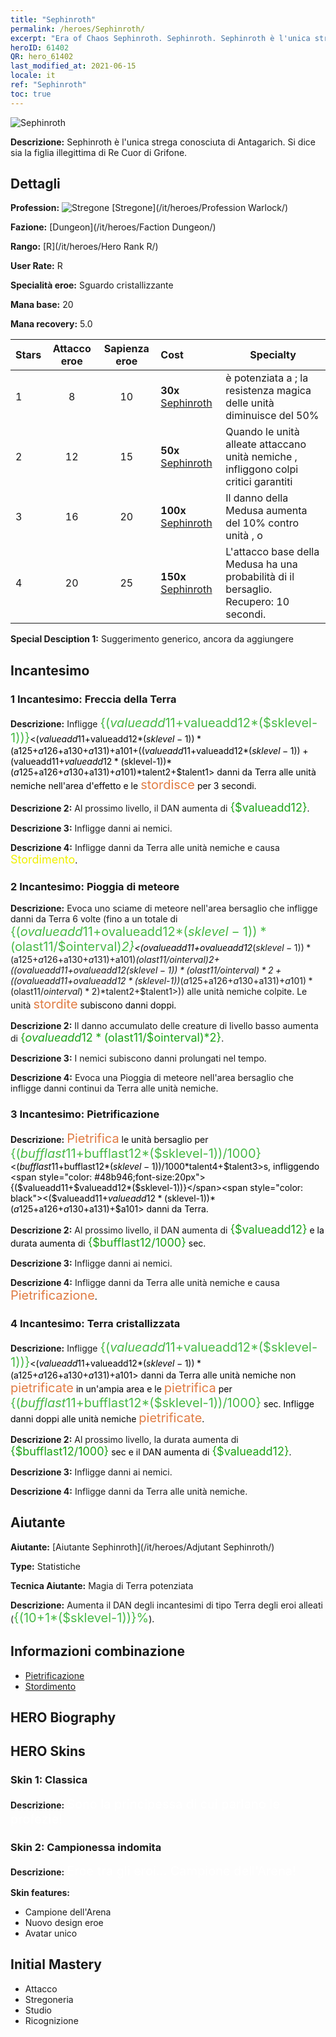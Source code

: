 ```yaml
---
title: "Sephinroth"
permalink: /heroes/Sephinroth/
excerpt: "Era of Chaos Sephinroth. Sephinroth. Sephinroth è l'unica strega conosciuta di Antagarich. Si dice sia la figlia illegittima di Re Cuor di Grifone."
heroID: 61402
QR: hero_61402
last_modified_at: 2021-06-15
locale: it
ref: "Sephinroth"
toc: true
---
```

  ![Sephinroth](/images/h/h_Sephinroth.jpg)

 **Descrizione:** Sephinroth è l'unica strega conosciuta di Antagarich. Si dice sia la figlia illegittima di Re Cuor di Grifone.
## Dettagli
 **Profession:** ![Stregone](/images/h/h_prof_11.png)  [Stregone](/it/heroes/Profession Warlock/)

 **Fazione:** [Dungeon](/it/heroes/Faction Dungeon/)

 **Rango:** [R](/it/heroes/Hero Rank R/)

 **User Rate:** R

 **Specialità eroe:** Sguardo cristallizzante

 **Mana base:** 20

 **Mana recovery:** 5.0


  | Stars | Attacco eroe | Sapienza eroe | Cost |     Specialty     |
  |---------|:---------------:|:---------------:|:--|--------------------|
  |    1    | 8 | 10 | **30x** [Sephinroth](/ItemsIT/her_392/) | <Pietrificazione> è potenziata a <Cristallizzazione>; la resistenza magica delle unità <pietrificate> diminuisce del 50% |
  |    2    | 12 | 15 | **50x** [Sephinroth](/ItemsIT/her_392/) | Quando le unità alleate attaccano unità nemiche <cristallizzate>, infliggono colpi critici garantiti |
  |    3    | 16 | 20 | **100x** [Sephinroth](/ItemsIT/her_392/) | Il danno della Medusa aumenta del 10% contro unità <pietrificate>, <cristallizzate> o <stordite> |
  |    4    | 20 | 25 | **150x** [Sephinroth](/ItemsIT/her_392/) | L'attacco base della Medusa ha una probabilità di <pietrificare> il bersaglio. Recupero: 10 secondi. |

 **Special Desciption 1:** Suggerimento generico, ancora da aggiungere

## Incantesimo
### 1 Incantesimo: Freccia della Terra
 **Descrizione:** Infligge <span style="color: #48b946;font-size:20px">{($valueadd11+$valueadd12*($sklevel-1))}</span><span style="color: black"><($valueadd11+$valueadd12*($sklevel-1))*($a125+$a126+$a130+$a131)+$a101+(($valueadd11+$valueadd12*($sklevel-1))+($valueadd11+$valueadd12*($sklevel-1))*($a125+$a126+$a130+$a131)+$a101)*$talent2+$talent1> danni da Terra alle unità nemiche nell'area d'effetto e le <span style="color: #e07c44;font-size:20px">stordisce</span><span style="color: black"> per 3 secondi.

 **Descrizione 2:** Al prossimo livello, il DAN aumenta di <span style="color: #1ca216;font-size:18px">{$valueadd12}</span><span style="color: black">.

 **Descrizione 3:** Infligge danni ai nemici.

 **Descrizione 4:** Infligge danni da Terra alle unità nemiche e causa <span style="color: #f0f000;font-size:18px">Stordimento</span><span style="color: black">.

### 2 Incantesimo: Pioggia di meteore
 **Descrizione:** Evoca uno sciame di meteore nell'area bersaglio che infligge danni da Terra 6 volte (fino a un totale di <span style="color: #48b946;font-size:20px">{($ovalueadd11+$ovalueadd12*($sklevel-1))*($olast11/$ointerval)*2}</span><span style="color: black"><($ovalueadd11+$ovalueadd12*($sklevel-1))*($a125+$a126+$a130+$a131)+$a101)*($olast11/$ointerval)*2+(($ovalueadd11+$ovalueadd12*($sklevel-1))*($olast11/$ointerval)*2+(($ovalueadd11+$ovalueadd12*($sklevel-1))*($a125+$a126+$a130+$a131)+$a101)*($olast11/$ointerval)*2)*$talent2+$talent1>)) alle unità nemiche colpite. Le unità <span style="color: #e07c44;font-size:20px">stordite</span><span style="color: black"> subiscono danni doppi.

 **Descrizione 2:** Il danno accumulato delle creature di livello basso aumenta di <span style="color: #1ca216;font-size:18px">{$ovalueadd12*($olast11/$ointerval)*2}</span><span style="color: black">.

 **Descrizione 3:** I nemici subiscono danni prolungati nel tempo.

 **Descrizione 4:** Evoca una Pioggia di meteore nell'area bersaglio che infligge danni continui da Terra alle unità nemiche.

### 3 Incantesimo: Pietrificazione
 **Descrizione:** <span style="color: #e07c44;font-size:20px">Pietrifica</span><span style="color: black"> le unità bersaglio per <span style="color: #48b946;font-size:20px">{($bufflast11+$bufflast12*($sklevel-1))/1000}</span><span style="color: black"><($bufflast11+$bufflast12*($sklevel-1))/1000*$talent4+$talent3>s, infliggendo <span style="color: #48b946;font-size:20px">{($valueadd11+$valueadd12*($sklevel-1))}</span><span style="color: black"><($valueadd11+$valueadd12*($sklevel-1))*($a125+$a126+$a130+$a131)+$a101> danni da Terra.

 **Descrizione 2:** Al prossimo livello, il DAN aumenta di <span style="color: #1ca216;font-size:18px">{$valueadd12}</span><span style="color: black"> e la durata aumenta di <span style="color: #1ca216;font-size:18px">{$bufflast12/1000}</span><span style="color: black"> sec.

 **Descrizione 3:** Infligge danni ai nemici.

 **Descrizione 4:** Infligge danni da Terra alle unità nemiche e causa <span style="color: #e07c44;font-size:20px">Pietrificazione</span><span style="color: black">.

### 4 Incantesimo: Terra cristallizzata
 **Descrizione:** Infligge <span style="color: #48b946;font-size:20px">{($valueadd11+$valueadd12*($sklevel-1))}</span><span style="color: black"><($valueadd11+$valueadd12*($sklevel-1))*($a125+$a126+$a130+$a131)+$a101> danni da Terra alle unità nemiche non <span style="color: #e07c44;font-size:20px">pietrificate</span><span style="color: black"> in un'ampia area e le <span style="color: #e07c44;font-size:20px">pietrifica</span><span style="color: black"> per <span style="color: #48b946;font-size:20px">{($bufflast11+$bufflast12*($sklevel-1))/1000}</span><span style="color: black"> sec. Infligge danni doppi alle unità nemiche <span style="color: #e07c44;font-size:20px">pietrificate</span><span style="color: black">.

 **Descrizione 2:** Al prossimo livello, la durata aumenta di <span style="color: #1ca216;font-size:18px">{$bufflast12/1000}</span><span style="color: black"> sec e il DAN aumenta di <span style="color: #1ca216;font-size:18px">{$valueadd12}</span><span style="color: black">.

 **Descrizione 3:** Infligge danni ai nemici.

 **Descrizione 4:** Infligge danni da Terra alle unità nemiche.


## Aiutante

 **Aiutante:**  [Aiutante Sephinroth](/it/heroes/Adjutant Sephinroth/) 

 **Type:**  Statistiche 

 **Tecnica Aiutante:**  Magia di Terra potenziata 

 **Descrizione:** Aumenta il DAN degli incantesimi di tipo Terra degli eroi alleati (<span style="color: #48b946;font-size:20px">{(10+1*($sklevel-1))}%</span><span style="color: black">).

## Informazioni combinazione

* [Pietrificazione](/it/combination/Pietrificazione/) 
* [Stordimento](/it/combination/Stordimento/) 

## HERO Biography

## HERO Skins
### Skin 1: **Classica**

 **Descrizione:** <span style="color: #ffffff;font-size:20px">Sono la principessa di cui parlano le profezie!</span>


### Skin 2: **Campionessa indomita**

 **Descrizione:** <span style="color: #ffffff;font-size:20px">Eroe tra gli eroi... Campione dell'Arena! </span>

 **Skin features:** 

   - Campione dell'Arena
   - Nuovo design eroe
   - Avatar unico


## Initial Mastery
   - Attacco
   - Stregoneria
   - Studio
   - Ricognizione
